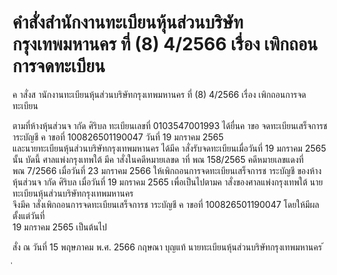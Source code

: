 
# คำสั่งสำนักงานทะเบียนหุ้นส่วนบริษัทกรุงเทพมหานคร ที่ (8) 4/2566 เรื่อง เพิกถอนการจดทะเบียน
      
      

      
      

  
 
 
ค าสั่งส านักงานทะเบียนหุ้นส่วนบริษัทกรุงเทพมหานคร 
ที่  (8)  4/2566 
เรื่อง   เพิกถอนการจดทะเบียน 
 
 
ตามที่ห้างหุ้นส่วนจ ากัด  ศิริบล  ทะเบียนเลขที่  0103547001993  ได้ยื่นค าขอ 
จดทะเบียนเสร็จการช าระบัญชี  ค าขอที่  100826501190047  วันที่  19  มกราคม  2565   
และนายทะเบียนหุ้นส่วนบริษัทกรุงเทพมหานคร  ได้มีค าสั่งรับจดทะเบียนเมื่อวันที่  19  มกราคม  2565  นั้น 
 บัดนี้  ศาลแพ่งกรุงเทพใต้  มีค าสั่งในคดีหมายเลขด าที่  พณ  158/2565  คดีหมายเลขแดงที่   
พณ  7/2566  เมื่อวันที่  23  มกราคม  2566  ให้เพิกถอนการจดทะเบียนเสร็จการช าระบัญชี 
ของห้างหุ้นส่วนจ ากัด  ศิริบล  เมื่อวันที่  19  มกราคม  2565 
เพื่อเป็นไปตามค าสั่งของศาลแพ่งกรุงเทพใต้  นายทะเบียนหุ้นส่วนบริษัทกรุงเทพมหานคร   
จึงมีค าสั่งเพิกถอนการจดทะเบียนเสร็จการช าระบัญชี  ค าขอที่  100826501190047  โดยให้มีผลตั้งแต่วันที่   
19  มกราคม  2565  เป็นต้นไป 
 
สั่ง  ณ  วันที่  15  พฤษภาคม  พ.ศ.  2566 
กฤษณา  บุญแท้ 
นายทะเบียนหุ้นส่วนบริษัทกรุงเทพมหานคร 
้
 
่
 